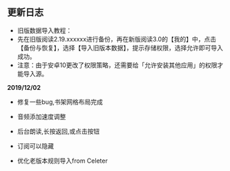 ## 更新日志

* 旧版数据导入教程：
* 先在旧版阅读2.19.xxxxxx进行备份，再在新版阅读3.0的【我的】中，点击【备份与恢复】，选择【导入旧版本数据】，提示存储权限，选择允许即可导入成功。
* 注意：由于安卓10更改了权限策略，还需要给「允许安装其他应用」的权限才能导入源。

**2019/12/02**
* 修复一些bug,书架网格布局完成

* 音频添加速度调整
* 后台朗读,长按返回,或点击按钮
* 订阅可以隐藏
* 优化老版本规则导入from Celeter